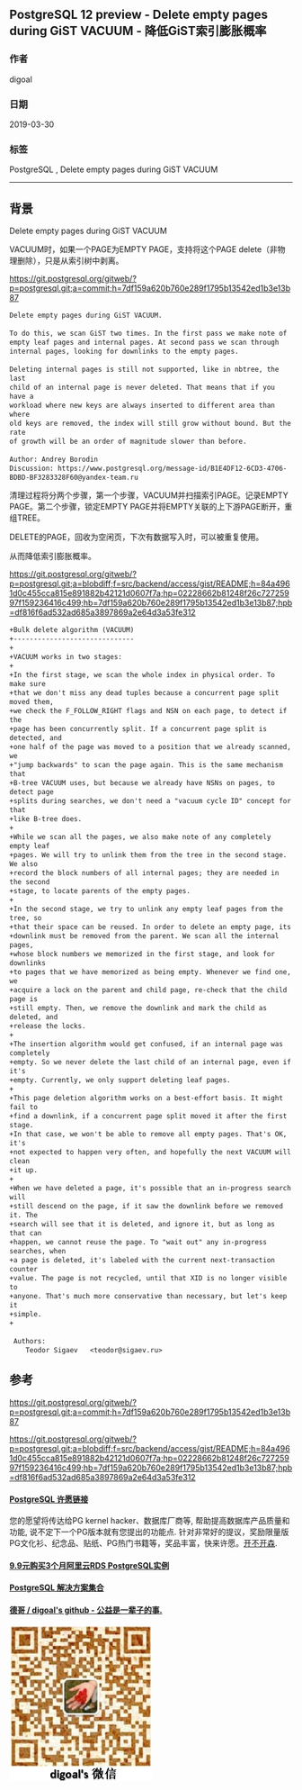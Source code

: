 ## PostgreSQL 12 preview - Delete empty pages during GiST VACUUM - 降低GiST索引膨胀概率  
                                                
### 作者                                                
digoal                                                
                                                
### 日期                                                
2019-03-30                                                
                                                
### 标签                                                
PostgreSQL , Delete empty pages during GiST VACUUM   
                                                
----                                                
                                                
## 背景   
Delete empty pages during GiST VACUUM  
  
VACUUM时，如果一个PAGE为EMPTY PAGE，支持将这个PAGE delete（非物理删除），只是从索引树中剥离。  
  
  
https://git.postgresql.org/gitweb/?p=postgresql.git;a=commit;h=7df159a620b760e289f1795b13542ed1b3e13b87  
  
```  
Delete empty pages during GiST VACUUM.  
  
To do this, we scan GiST two times. In the first pass we make note of  
empty leaf pages and internal pages. At second pass we scan through  
internal pages, looking for downlinks to the empty pages.  
  
Deleting internal pages is still not supported, like in nbtree, the last  
child of an internal page is never deleted. That means that if you have a  
workload where new keys are always inserted to different area than where  
old keys are removed, the index will still grow without bound. But the rate  
of growth will be an order of magnitude slower than before.  
  
Author: Andrey Borodin  
Discussion: https://www.postgresql.org/message-id/B1E4DF12-6CD3-4706-BDBD-BF3283328F60@yandex-team.ru  
```  
  
清理过程将分两个步骤，第一个步骤，VACUUM并扫描索引PAGE。记录EMPTY PAGE。第二个步骤，锁定EMPTY PAGE并将EMPTY关联的上下游PAGE断开，重组TREE。  
  
DELETE的PAGE，回收为空闲页，下次有数据写入时，可以被重复使用。  
  
从而降低索引膨胀概率。  
  
https://git.postgresql.org/gitweb/?p=postgresql.git;a=blobdiff;f=src/backend/access/gist/README;h=84a4961d0c455cca815e891882b42121d0607f7a;hp=02228662b81248f26c72725997f159236416c499;hb=7df159a620b760e289f1795b13542ed1b3e13b87;hpb=df816f6ad532ad685a3897869a2e64d3a53fe312  
  
```  
+Bulk delete algorithm (VACUUM)  
+------------------------------  
+  
+VACUUM works in two stages:  
+  
+In the first stage, we scan the whole index in physical order. To make sure  
+that we don't miss any dead tuples because a concurrent page split moved them,  
+we check the F_FOLLOW_RIGHT flags and NSN on each page, to detect if the  
+page has been concurrently split. If a concurrent page split is detected, and  
+one half of the page was moved to a position that we already scanned, we  
+"jump backwards" to scan the page again. This is the same mechanism that  
+B-tree VACUUM uses, but because we already have NSNs on pages, to detect page  
+splits during searches, we don't need a "vacuum cycle ID" concept for that  
+like B-tree does.  
+  
+While we scan all the pages, we also make note of any completely empty leaf  
+pages. We will try to unlink them from the tree in the second stage. We also  
+record the block numbers of all internal pages; they are needed in the second  
+stage, to locate parents of the empty pages.  
+  
+In the second stage, we try to unlink any empty leaf pages from the tree, so  
+that their space can be reused. In order to delete an empty page, its  
+downlink must be removed from the parent. We scan all the internal pages,  
+whose block numbers we memorized in the first stage, and look for downlinks  
+to pages that we have memorized as being empty. Whenever we find one, we  
+acquire a lock on the parent and child page, re-check that the child page is  
+still empty. Then, we remove the downlink and mark the child as deleted, and  
+release the locks.  
+  
+The insertion algorithm would get confused, if an internal page was completely  
+empty. So we never delete the last child of an internal page, even if it's  
+empty. Currently, we only support deleting leaf pages.  
+  
+This page deletion algorithm works on a best-effort basis. It might fail to  
+find a downlink, if a concurrent page split moved it after the first stage.  
+In that case, we won't be able to remove all empty pages. That's OK, it's  
+not expected to happen very often, and hopefully the next VACUUM will clean  
+it up.  
+  
+When we have deleted a page, it's possible that an in-progress search will  
+still descend on the page, if it saw the downlink before we removed it. The  
+search will see that it is deleted, and ignore it, but as long as that can  
+happen, we cannot reuse the page. To "wait out" any in-progress searches, when  
+a page is deleted, it's labeled with the current next-transaction counter  
+value. The page is not recycled, until that XID is no longer visible to  
+anyone. That's much more conservative than necessary, but let's keep it  
+simple.  
+  
   
 Authors:  
    Teodor Sigaev   <teodor@sigaev.ru>  
```  
  
## 参考  
https://git.postgresql.org/gitweb/?p=postgresql.git;a=commit;h=7df159a620b760e289f1795b13542ed1b3e13b87  
  
https://git.postgresql.org/gitweb/?p=postgresql.git;a=blobdiff;f=src/backend/access/gist/README;h=84a4961d0c455cca815e891882b42121d0607f7a;hp=02228662b81248f26c72725997f159236416c499;hb=7df159a620b760e289f1795b13542ed1b3e13b87;hpb=df816f6ad532ad685a3897869a2e64d3a53fe312  
    
  
  
  
  
  
  
  
  
  
  
  
  
  
  
  
  
  
  
  
  
  
  
  
  
  
  
  
  
  
  
  
  
  
  
  
  
  
  
  
  
  
  
  
  
  
  
  
  
  
  
  
  
  
  
  
  
  
  
  
  
  
  
  
  
  
  
  
  
  
#### [PostgreSQL 许愿链接](https://github.com/digoal/blog/issues/76 "269ac3d1c492e938c0191101c7238216")
您的愿望将传达给PG kernel hacker、数据库厂商等, 帮助提高数据库产品质量和功能, 说不定下一个PG版本就有您提出的功能点. 针对非常好的提议，奖励限量版PG文化衫、纪念品、贴纸、PG热门书籍等，奖品丰富，快来许愿。[开不开森](https://github.com/digoal/blog/issues/76 "269ac3d1c492e938c0191101c7238216").  
  
  
#### [9.9元购买3个月阿里云RDS PostgreSQL实例](https://www.aliyun.com/database/postgresqlactivity "57258f76c37864c6e6d23383d05714ea")
  
  
#### [PostgreSQL 解决方案集合](https://yq.aliyun.com/topic/118 "40cff096e9ed7122c512b35d8561d9c8")
  
  
#### [德哥 / digoal's github - 公益是一辈子的事.](https://github.com/digoal/blog/blob/master/README.md "22709685feb7cab07d30f30387f0a9ae")
  
  
![digoal's wechat](../pic/digoal_weixin.jpg "f7ad92eeba24523fd47a6e1a0e691b59")
  
